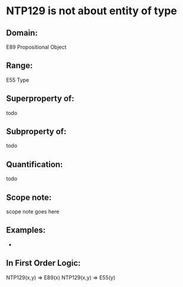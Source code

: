 # NTP129 is not about entity of type

## Domain: 

E89 Propositional Object

## Range: 

E55 Type

## Superproperty of: 

todo

## Subproperty of: 

todo

## Quantification: 

todo

## Scope note: 

scope note goes here

## Examples: 

* 

## In First Order Logic: 

NTP129(x,y) ⇒ E89(x)
NTP129(x,y) ⇒ E55(y)

